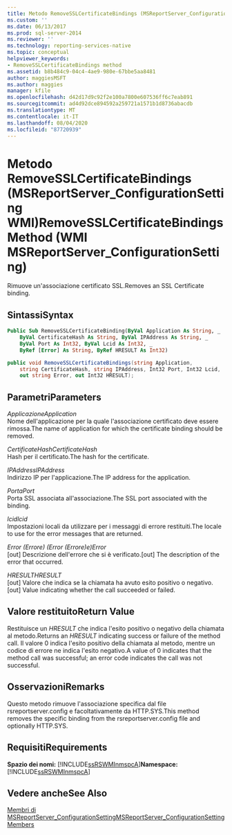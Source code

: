 ```yaml
---
title: Metodo RemoveSSLCertificateBindings (MSReportServer_ConfigurationSetting WMI) | Microsoft Docs
ms.custom: ''
ms.date: 06/13/2017
ms.prod: sql-server-2014
ms.reviewer: ''
ms.technology: reporting-services-native
ms.topic: conceptual
helpviewer_keywords:
- RemoveSSLCertificateBindings method
ms.assetid: b8b484c9-04c4-4ae9-980e-67bbe5aa8481
author: maggiesMSFT
ms.author: maggies
manager: kfile
ms.openlocfilehash: d42d17d9c92f2e100a7800e607536ff6c7eab891
ms.sourcegitcommit: ad4d92dce894592a259721a1571b1d8736abacdb
ms.translationtype: MT
ms.contentlocale: it-IT
ms.lasthandoff: 08/04/2020
ms.locfileid: "87720939"
---
```

# <a name="removesslcertificatebindings-method-wmi-msreportserver_configurationsetting"></a><span data-ttu-id="da90a-102">Metodo RemoveSSLCertificateBindings (MSReportServer_ConfigurationSetting WMI)</span><span class="sxs-lookup"><span data-stu-id="da90a-102">RemoveSSLCertificateBindings Method (WMI MSReportServer_ConfigurationSetting)</span></span>
  <span data-ttu-id="da90a-103">Rimuove un'associazione certificato SSL.</span><span class="sxs-lookup"><span data-stu-id="da90a-103">Removes an SSL Certificate binding.</span></span>  
  
## <a name="syntax"></a><span data-ttu-id="da90a-104">Sintassi</span><span class="sxs-lookup"><span data-stu-id="da90a-104">Syntax</span></span>  
  
```vb  
Public Sub RemoveSSLCertificateBinding(ByVal Application As String, _  
    ByVal CertificateHash As String, ByVal IPAddress As String, _  
    ByVal Port As Int32, ByVal Lcid As Int32, _  
    ByRef [Error] As String, ByRef HRESULT As Int32)  
```  
  
```csharp  
public void RemoveSSLCertificateBindings(string Application,  
    string CertificateHash, string IPAddress, Int32 Port, Int32 Lcid,  
    out string Error, out Int32 HRESULT);  
```  
  
## <a name="parameters"></a><span data-ttu-id="da90a-105">Parametri</span><span class="sxs-lookup"><span data-stu-id="da90a-105">Parameters</span></span>  
 <span data-ttu-id="da90a-106">*Applicazione*</span><span class="sxs-lookup"><span data-stu-id="da90a-106">*Application*</span></span>  
 <span data-ttu-id="da90a-107">Nome dell'applicazione per la quale l'associazione certificato deve essere rimossa.</span><span class="sxs-lookup"><span data-stu-id="da90a-107">The name of application for which the certificate binding should be removed.</span></span>  
  
 <span data-ttu-id="da90a-108">*CertificateHash*</span><span class="sxs-lookup"><span data-stu-id="da90a-108">*CertificateHash*</span></span>  
 <span data-ttu-id="da90a-109">Hash per il certificato.</span><span class="sxs-lookup"><span data-stu-id="da90a-109">The hash for the certificate.</span></span>  
  
 <span data-ttu-id="da90a-110">*IPAddress*</span><span class="sxs-lookup"><span data-stu-id="da90a-110">*IPAddress*</span></span>  
 <span data-ttu-id="da90a-111">Indirizzo IP per l'applicazione.</span><span class="sxs-lookup"><span data-stu-id="da90a-111">The IP address for the application.</span></span>  
  
 <span data-ttu-id="da90a-112">*Porta*</span><span class="sxs-lookup"><span data-stu-id="da90a-112">*Port*</span></span>  
 <span data-ttu-id="da90a-113">Porta SSL associata all'associazione.</span><span class="sxs-lookup"><span data-stu-id="da90a-113">The SSL port associated with the binding.</span></span>  
  
 <span data-ttu-id="da90a-114">*lcid*</span><span class="sxs-lookup"><span data-stu-id="da90a-114">*lcid*</span></span>  
 <span data-ttu-id="da90a-115">Impostazioni locali da utilizzare per i messaggi di errore restituiti.</span><span class="sxs-lookup"><span data-stu-id="da90a-115">The locale to use for the error messages that are returned.</span></span>  
  
 <span data-ttu-id="da90a-116">*Error (Errore) (Error (Errore)e)*</span><span class="sxs-lookup"><span data-stu-id="da90a-116">*Error*</span></span>  
 <span data-ttu-id="da90a-117">[out] Descrizione dell'errore che si è verificato.</span><span class="sxs-lookup"><span data-stu-id="da90a-117">[out] The description of the error that occurred.</span></span>  
  
 <span data-ttu-id="da90a-118">*HRESULT*</span><span class="sxs-lookup"><span data-stu-id="da90a-118">*HRESULT*</span></span>  
 <span data-ttu-id="da90a-119">[out] Valore che indica se la chiamata ha avuto esito positivo o negativo.</span><span class="sxs-lookup"><span data-stu-id="da90a-119">[out] Value indicating whether the call succeeded or failed.</span></span>  
  
## <a name="return-value"></a><span data-ttu-id="da90a-120">Valore restituito</span><span class="sxs-lookup"><span data-stu-id="da90a-120">Return Value</span></span>  
 <span data-ttu-id="da90a-121">Restituisce un *HRESULT* che indica l'esito positivo o negativo della chiamata al metodo.</span><span class="sxs-lookup"><span data-stu-id="da90a-121">Returns an *HRESULT* indicating success or failure of the method call.</span></span> <span data-ttu-id="da90a-122">Il valore 0 indica l'esito positivo della chiamata al metodo, mentre un codice di errore ne indica l'esito negativo.</span><span class="sxs-lookup"><span data-stu-id="da90a-122">A value of 0 indicates that the method call was successful; an error code indicates the call was not successful.</span></span>  
  
## <a name="remarks"></a><span data-ttu-id="da90a-123">Osservazioni</span><span class="sxs-lookup"><span data-stu-id="da90a-123">Remarks</span></span>  
 <span data-ttu-id="da90a-124">Questo metodo rimuove l'associazione specifica dal file rsreportserver.config e facoltativamente da HTTP.SYS.</span><span class="sxs-lookup"><span data-stu-id="da90a-124">This method removes the specific binding from the rsreportserver.config file and optionally HTTP.SYS.</span></span>  
  
## <a name="requirements"></a><span data-ttu-id="da90a-125">Requisiti</span><span class="sxs-lookup"><span data-stu-id="da90a-125">Requirements</span></span>  
 <span data-ttu-id="da90a-126">**Spazio dei nomi:** [!INCLUDE[ssRSWMInmspcA](../../includes/ssrswminmspca-md.md)]</span><span class="sxs-lookup"><span data-stu-id="da90a-126">**Namespace:** [!INCLUDE[ssRSWMInmspcA](../../includes/ssrswminmspca-md.md)]</span></span>  
  
## <a name="see-also"></a><span data-ttu-id="da90a-127">Vedere anche</span><span class="sxs-lookup"><span data-stu-id="da90a-127">See Also</span></span>  
 [<span data-ttu-id="da90a-128">Membri di MSReportServer_ConfigurationSetting</span><span class="sxs-lookup"><span data-stu-id="da90a-128">MSReportServer_ConfigurationSetting Members</span></span>](msreportserver-configurationsetting-members.md)  
  
  
